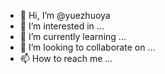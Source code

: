 - 👋 Hi, I’m @yuezhuoya
- 👀 I’m interested in ...
- 🌱 I’m currently learning ...
- 💞️ I’m looking to collaborate on ...
- 📫 How to reach me ...

<!---
yuezhuoya/yuezhuoya is a ✨ special ✨ repository because its `README.md` (this file) appears on your GitHub profile.
You can click the Preview link to take a look at your changes.
--->
